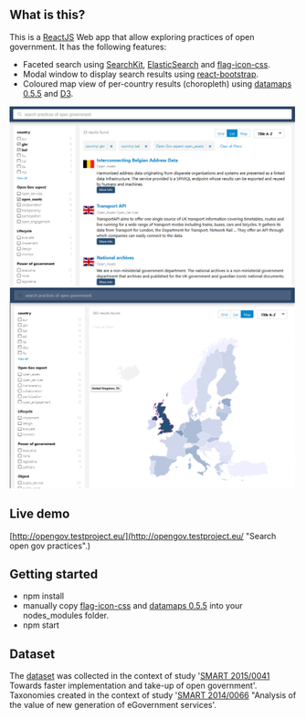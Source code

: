 
## What is this?
This is a [ReactJS](https://facebook.github.io/react/) Web app that allow exploring practices of open government.
It has  the following features:
- Faceted search using [SearchKit](http://searchkit.co/), [ElasticSearch](https://www.elastic.co/) and [flag-icon-css](http://lipis.github.io/flag-icon-css/).
- Modal window to display search results using [react-bootstrap](https://react-bootstrap.github.io/).
- Coloured map view of per-country results (choropleth) using [datamaps 0.5.5](http://datamaps.github.io/) and [D3](https://d3js.org/).

[<img src="./data/facetted-search-searchkit.png" width="500" />](http://opengov.testproject.eu/)
[<img src="./data/map-search-datamaps.png" width="500" />](http://opengov.testproject.eu/?view=map)

## Live demo
[http://opengov.testproject.eu/](http://opengov.testproject.eu/ "Search open gov practices".)


## Getting started
- npm install
- manually copy [flag-icon-css](http://lipis.github.io/flag-icon-css/) and [datamaps 0.5.5](http://datamaps.github.io/) into your nodes_modules folder.
- npm start

## Dataset
The [dataset](https://docs.google.com/spreadsheets/d/1-4r3p7DE7GaGes4K4pjLR3YU0WPk9YT5SiwMD3IqhZ0/pub?gid=611383747&single=true&output=csv) was collected in the context of study '[SMART 2015/0041](https://ec.europa.eu/digital-agenda/en/egovernment-studies) Towards faster implementation and take-up of open government'.
Taxonomies created in the context of study '[SMART 2014/0066](https://joinup.ec.europa.eu/community/opengov/og_page/ogs-study) "Analysis of the value of new generation of eGovernment services'. 
